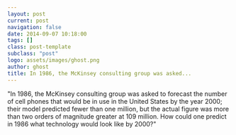 ```yaml
---
layout: post
current: post
navigation: false
date: 2014-09-07 10:18:00
tags: []
class: post-template
subclass: "post"
logo: assets/images/ghost.png
author: ghost
title: In 1986, the McKinsey consulting group was asked...
---
```


"In 1986, the McKinsey consulting group was asked to forecast the number of cell phones that would be in use in the United States by the year 2000; their model predicted fewer than one million, but the actual figure was more than two orders of magnitude greater at 109 million. How could one predict in 1986 what technology would look like by 2000?"
